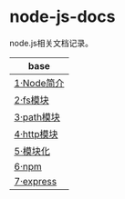 # node-js-docs 

node.js相关文档记录。



| base                             |
| -------------------------------- |
| [1·Node简介](docs/1·Node简介.md) |
| [2·fs模块](docs/2·fs模块.md)     |
| [3·path模块](docs/3·path模块.md) |
| [4·http模块](docs/4·http模块.md) |
| [5·模块化](docs/5·模块化.md) |
| [6·npm](docs/6·npm.md) |
| [7·express](docs/7·express.md) |